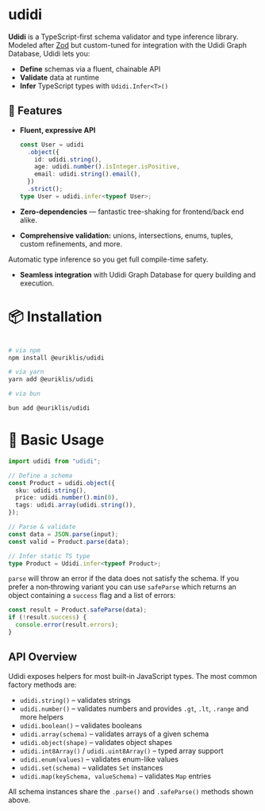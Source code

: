# udidi

**Udidi** is a TypeScript-first schema validator and type inference library.  
Modeled after [Zod](https://github.com/colinhacks/zod) but custom-tuned for integration with the Udidi Graph Database, Udidi lets you:

- **Define** schemas via a fluent, chainable API
- **Validate** data at runtime
- **Infer** TypeScript types with `Udidi.Infer<T>()`

## 🚀 Features

- **Fluent, expressive API**

  ```ts
  const User = udidi
    .object({
      id: udidi.string(),
      age: udidi.number().isInteger.isPositive,
      email: udidi.string().email(),
    })
    .strict();
  type User = udidi.infer<typeof User>;
  ```

- **Zero-dependencies** — fantastic tree-shaking for frontend/back­
  end alike.

- **Comprehensive validation:** unions, intersections, enums, tuples, custom refinements, and more.

Automatic type inference so you get full compile-time safety.

- **Seamless integration** with Udidi Graph Database for query building and execution.

# 📦 Installation

```sh

# via npm
npm install @euriklis/udidi

# via yarn
yarn add @euriklis/udidi

# via bun

bun add @euriklis/udidi
```

# 🔨 Basic Usage

```ts
import udidi from "udidi";

// Define a schema
const Product = udidi.object({
  sku: udidi.string(),
  price: udidi.number().min(0),
  tags: udidi.array(udidi.string()),
});

// Parse & validate
const data = JSON.parse(input);
const valid = Product.parse(data);

// Infer static TS type
type Product = Udidi.infer<typeof Product>;
```

`parse` will throw an error if the data does not satisfy the schema. If you
prefer a non‑throwing variant you can use `safeParse` which returns an object
containing a `success` flag and a list of errors:

```ts
const result = Product.safeParse(data);
if (!result.success) {
  console.error(result.errors);
}
```

## API Overview

Udidi exposes helpers for most built‑in JavaScript types. The most common
factory methods are:

- `udidi.string()` – validates strings
- `udidi.number()` – validates numbers and provides `.gt`, `.lt`, `.range` and
  more helpers
- `udidi.boolean()` – validates booleans
- `udidi.array(schema)` – validates arrays of a given schema
- `udidi.object(shape)` – validates object shapes
- `udidi.int8Array()` / `udidi.uint8Array()` – typed array support
- `udidi.enum(values)` – validates enum-like values
- `udidi.set(schema)` – validates `Set` instances
- `udidi.map(keySchema, valueSchema)` – validates `Map` entries

All schema instances share the `.parse()` and `.safeParse()` methods shown
above.
